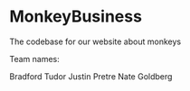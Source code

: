 # MonkeyBusiness
The codebase for our website about monkeys

Team names:

Bradford Tudor
Justin Pretre
Nate Goldberg
